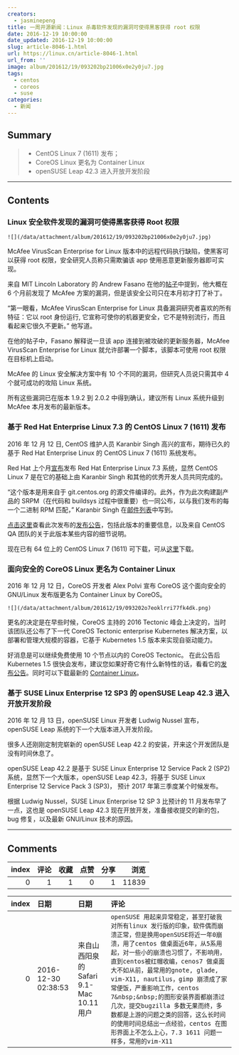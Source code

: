 ```yaml
---
creators:
  - jasminepeng
title: 一周开源新闻：Linux 杀毒软件发现的漏洞可使得黑客获得 root 权限
date: 2016-12-19 10:00:00
date_updated: 2016-12-19 10:00:00
slug: article-8046-1.html
url: https://linux.cn/article-8046-1.html
url_from: ''
image: album/201612/19/093202bp21006x0e2y0ju7.jpg
tags:
  - centos
  - coreos
  - suse
categories:
  - 新闻
---
```


## Summary

> - CentOS Linux 7 (1611) 发布；
> - CoreOS Linux 更名为 Container Linux
> - openSUSE Leap 42.3 进入开放开发阶段

***

<!-- more -->

## Contents

### Linux 安全软件发现的漏洞可使得黑客获得 Root 权限

`![](/data/attachment/album/201612/19/093202bp21006x0e2y0ju7.jpg)`

McAfee VirusScan Enterprise for Linux 版本中的远程代码执行缺陷，使黑客可以获得 root 权限，安全研究人员称只需欺骗该 app 使用恶意更新服务器即可实现。

来自 MIT Lincoln Laboratory 的 Andrew Fasano 在他的[帖子](https://nation.state.actor/mcafee.html)中提到，他大概在 6 个月前发现了 McAfee 方案的漏洞，但是该安全公司只在本月初才打了补丁。

“第一眼看，McAfee VirusScan Enterprise for Linux 具备漏洞研究者喜欢的所有特征：它以 root 身份运行, 它宣称可使你的机器更安全，它不是特别流行，而且看起来它很久不更新。” 他写道。

在他的帖子中，Fasano 解释说一旦该 app 连接到被攻破的更新服务器，McAfee VirusScan Enterprise for Linux 就允许部署一个脚本，该脚本可使用 root 权限在目标机上启动。

McAfee 的 Linux 安全解决方案中有 10 个不同的漏洞，但研究人员说只需其中 4 个就可成功的攻陷 Linux 系统。

所有这些漏洞已在版本 1.9.2 到 2.0.2 中得到确认，建议所有 Linux 系统升级到 McAfee 本月发布的最新版本。

### 基于 Red Hat Enterprise Linux 7.3 的 CentOS Linux 7 (1611) 发布

2016 年 12 月 12 日, CentOS 维护人员 Karanbir Singh 高兴的宣布，期待已久的基于 Red Hat Enterprise Linux 的 CentOS Linux 7 (1611) 系统发布。

Red Hat 上个月[宣布](http://news.softpedia.com/news/red-hat-enterprise-linux-7-3-released-with-new-container-signing-capability-509938.shtml)发布 Red Hat Enterprise Linux 7.3 系统，显然 CentOS Linux 7 是在它的基础上由 Karanbir Singh 和其他的优秀开发人员共同完成的。

“这个版本是用来自于 git.centos.org 的源文件编译的。此外，作为此次构建副产品的 SRPM（在代码和 buildsys 过程中很重要）也一同公布，以与我们发布的每一个二进制 RPM 匹配，” Karanbir Singh 在[邮件列表](https://lists.centos.org/pipermail/centos-announce/2016-December/022172.html)中写到。

[点击这里](http://wiki.centos.org/Manuals/ReleaseNotes/CentOS7)查看此次发布的[发布公告](http://wiki.centos.org/Manuals/ReleaseNotes/CentOS7)，包括此版本的重要信息，以及来自 CentOS QA 团队的关于此版本某些内容的细节说明。

现在已有 64 位上的 CentOS Linux 7 (1611) 可下载，可从[这里](http://linux.softpedia.com/get/System/Operating-Systems/Linux-Distributions/CentOS-906.shtml)下载。

### 面向安全的 CoreOS Linux 更名为 Container Linux

2016 年 12 月 12 日，CoreOS 开发者 Alex Polvi 宣布 CoreOS 这个面向安全的 GNU/Linux 发布版更名为 Container Linux by CoreOS。

`![](/data/attachment/album/201612/19/093202o7eoklrri77fk4dk.png)`

更名的决定是在早些时候，CoreOS 主持的 2016 Tectonic 峰会上决定的，当时该团队还公布了下一代 CoreOS Tectonic enterprise Kubernetes 解决方案，以部署和管理大规模的容器，它基于 Kubernetes 1.5 版本来实现自驱动能力。

好消息是可以继续免费使用 10 个节点以内的 CoreOS Tectonic。 在此公告后 Kubernetes 1.5 很快会发布，建议您如果好奇它有什么新特性的话，看看它的[发布公告](https://coreos.com/blog/tectonic-self-driving.html)。同时可以下载最新的 [Container Linux](http://linux.softpedia.com/get/Linux-Distributions/CoreOS-103458.shtml)。

### 基于 SUSE Linux Enterprise 12 SP3 的 openSUSE Leap 42.3 进入开放开发阶段

2016 年 12 月 13 日，openSUSE Linux 开发者 Ludwig Nussel 宣布，openSUSE Leap 系统的下一个大版本进入开发阶段。

很多人还刚刚定制完崭新的 openSUSE Leap 42.2 的安装，开来这个开发团队是没有时间休息了。

openSUSE Leap 42.2 是基于 SUSE Linux Enterprise 12 Service Pack 2 (SP2) 系统，显然下一个大版本，openSUSE Leap 42.3，将基于 SUSE Linux Enterprise 12 Service Pack 3 (SP3)， 预计 2017 年第三季度某个时候发布。

根据 Ludwig Nussel，SUSE Linux Enterprise 12 SP 3 比预计的 11 月发布早了一点，这也是 openSUSE Leap 42.3 现在开放开发，准备接收提交的新的包，bug 修复，以及最新 GNU/Linux 技术的原因。

***

## Comments


|   index |   评论 |   收藏 |   点赞 |   分享 |   浏览 |
|--------:|-------:|-------:|-------:|-------:|-------:|
|       0 |      1 |      1 |      0 |      1 |  11839 |

|   index | 日期                | 日期                                     | 评论                                                                                                                                                                                                                                                                                                                                                                                                                                                                                                                             |
|--------:|:--------------------|:-----------------------------------------|:---------------------------------------------------------------------------------------------------------------------------------------------------------------------------------------------------------------------------------------------------------------------------------------------------------------------------------------------------------------------------------------------------------------------------------------------------------------------------------------------------------------------------------|
|       0 | 2016-12-30 02:38:53 | 来自山西阳泉的 Safari 9.1-Mac 10.11 用户 | `openSUSE 用起来异常稳定，甚至打破我对所有linux 发行版的印象，软件偶而崩溃正常，但是换用openSUSE将近一年0崩溃，用了centos 做桌面近6年，从5系用起，对一些小的崩溃也习惯了，不影响用，直到centos被红帽收编，cenos7 做桌面大不如从前，最常用的gnote, glade, vim-X11, nautilus，gimp 崩溃成了家常便饭，严重影响工作，centos 7&nbsp;&nbsp;的图形安装界面都崩溃过几次，提交bugzilla 多数无果而终，多数都是上游的问题之类的回答，这么长时间的使用时间总结出一点经验，centos 在图形界面上不怎么上心，7.3 1611 问题一样多，常用的vim-X11` |
